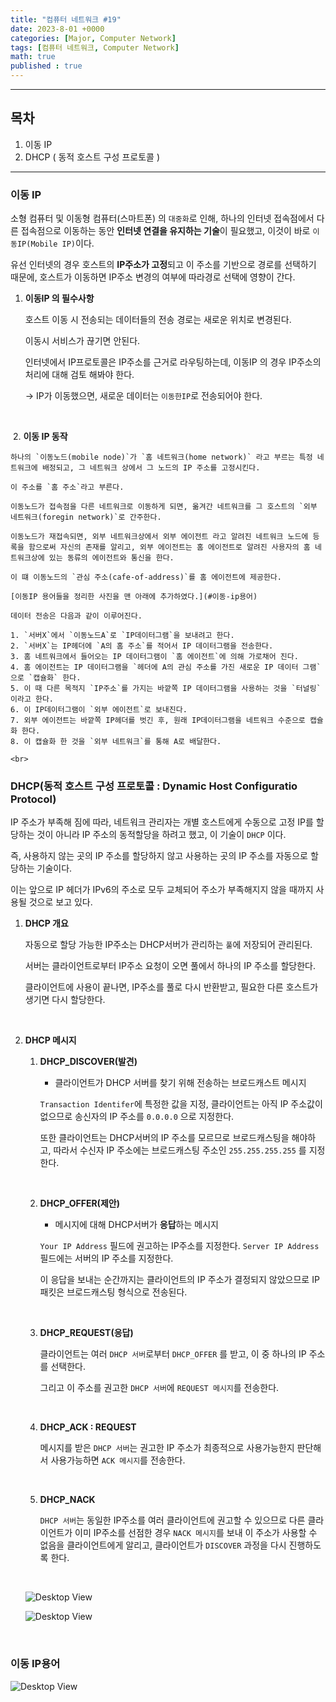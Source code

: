 ```yaml
---
title: "컴퓨터 네트워크 #19"
date: 2023-8-01 +0000
categories: [Major, Computer Network]
tags: [컴퓨터 네트워크, Computer Network]
math: true
published : true
---
```


---
## 목차

1. 이동 IP
2. DHCP ( 동적 호스트 구성 프로토콜 )

---

### **이동 IP**

소형 컴퓨터 및 이동형 컴퓨터(스마트폰) 의 `대중화`로 인해, 하나의 인터넷 접속점에서 다른 접속점으로 이동하는 동안 **인터넷 연결을 유지하는 기술**이 필요했고, 이것이 바로 `이동IP(Mobile IP)`이다.

유선 인터넷의 경우 호스트의 **IP주소가 고정**되고 이 주소를 기반으로 경로를 선택하기 때문에, 호스트가 이동하면 IP주소 변경의 여부에 따라경로 선택에 영향이 간다.

1. **이동IP 의 필수사항**

    호스트 이동 시 전송되는 데이터들의 전송 경로는 새로운 위치로 변경된다.

    이동시 서비스가 끊기면 안된다.

    인터넷에서 IP프로토콜은 IP주소를 근거로 라우팅하는데, 이동IP 의 경우 IP주소의 처리에 대해 검토 해봐야 한다. 
    
    → IP가 이동했으면, 새로운 데이터는 `이동한IP`로 전송되어야 한다.

    <br>
​
2. **이동 IP 동작**

    하나의 `이동노드(mobile node)`가 `홈 네트워크(home network)` 라고 부르는 특정 네트워크에 배정되고, 그 네트워크 상에서 그 노드의 IP 주소를 고정시킨다. 
    
    이 주소를 `홈 주소`라고 부른다.

    이동노드가 접속점을 다른 네트워크로 이동하게 되면, 옮겨간 네트워크를 그 호스트의 `외부 네트워크(foregin network)`로 간주한다. 
    
    이동노드가 재접속되면, 외부 네트워크상에서 외부 에이전트 라고 알려진 네트워크 노드에 등록을 함으로써 자신의 존재를 알리고, 외부 에이전트는 홈 에이전트로 알려진 사용자의 홈 네트워크상에 있는 동류의 에이전트와 통신을 한다. 
    
    이 떄 이동노드의 `관심 주소(cafe-of-address)`를 홈 에이전트에 제공한다.

    [이동IP 용어들을 정리한 사진을 맨 아래에 추가하였다.](#이동-ip용어)

    데이터 전송은 다음과 같이 이루어진다.

    1. `서버X`에서 `이동노드A`로 `IP데이터그램`을 보내려고 한다.
    2. `서버X`는 IP헤더에 `A의 홈 주소`를 적어서 IP 데이터그램을 전송한다.
    3. 홈 네트워크에서 들어오는 IP 데이터그램이 `홈 에이전트`에 의해 가로채어 진다.
    4. 홈 에이전트는 IP 데이터그램을 `헤더에 A의 관심 주소를 가진 새로운 IP 데이터 그램`으로 `캡슐화` 한다.
    5. 이 때 다른 목적지 `IP주소`를 가지는 바깥쪽 IP 데이터그램을 사용하는 것을 `터널링` 이라고 한다.
    6. 이 IP데이터그램이 `외부 에이전트`로 보내진다.
    7. 외부 에이전트는 바깥쪽 IP헤더를 벗긴 후, 원래 IP데이터그램을 네트워크 수준으로 캡슐화 한다.
    8. 이 캡슐화 한 것을 `외부 네트워크`를 통해 A로 배달한다.

    <br>

### **DHCP(동적 호스트 구성 프로토콜 : Dynamic Host Configuratio Protocol)**

IP 주소가 부족해 짐에 따라, 네트워크 관리자는 개별 호스트에게 수동으로 고정 IP를 할당하는 것이 아니라 IP 주소의 동적할당을 하려고 했고, 이 기술이 `DHCP` 이다.

즉, 사용하지 않는 곳의 IP 주소를 할당하지 않고 사용하는 곳의 IP 주소를 자동으로 할당하는 기술이다. 

이는 앞으로 IP 헤더가 IPv6의 주소로 모두 교체되어 주소가 부족해지지 않을 때까지 사용될 것으로 보고 있다.

1. **DHCP 개요**

    자동으로 할당 가능한 IP주소는 DHCP서버가 관리하는 `풀`에 저장되어 관리된다.

    서버는 클라이언트로부터 IP주소 요청이 오면 풀에서 하나의 IP 주소를 할당한다.

    클라이언트에 사용이 끝나면, IP주소를 풀로 다시 반환받고, 필요한 다른 호스트가 생기면 다시 할당한다.

    <br>

2. **DHCP 메시지**

    1. **DHCP_DISCOVER(발견)**

        - 클라이언트가 DHCP 서버를 찾기 위해 전송하는 브로드캐스트 메시지

        `Transaction Identifer`에 특정한 값을 지정, 클라이언트는 아직 IP 주소값이 없으므로 송신자의 IP 주소를 `0.0.0.0` 으로 지정한다. 
        
        또한 클라이언트는 DHCP서버의 IP 주소를 모르므로 브로드캐스팅을 해야하고, 따라서 수신자 IP 주소에는 브로드캐스팅 주소인 `255.255.255.255` 를 지정한다.

        <br>

    2. **DHCP_OFFER(제안)**

        - 메시지에 대해 DHCP서버가 **응답**하는 메시지

        `Your IP Address` 필드에 권고하는 IP주소를 지정한다. `Server IP Address` 필드에는 서버의 IP 주소를 지정한다.

        이 응답을 보내는 순간까지는 클라이언트의 IP 주소가 결정되지 않았으므로 IP패킷은 브로드캐스팅 형식으로 전송된다.

        <br>

    3. **DHCP_REQUEST(응답)** 

        클라이언트는 여러 `DHCP 서버`로부터 `DHCP_OFFER` 를 받고, 이 중 하나의 IP 주소를 선택한다. 

        그리고 이 주소를 권고한 `DHCP 서버`에 `REQUEST 메시지`를 전송한다.

        <br>

    4. **DHCP_ACK : REQUEST**

        메시지를 받은 `DHCP 서버`는 권고한 IP 주소가 최종적으로 사용가능한지 판단해서 사용가능하면 `ACK 메시지`를 전송한다.

        <br>

    5. **DHCP_NACK**

        `DHCP 서버`는 동일한 IP주소를 여러 클라이언트에 권고할 수 있으므로 다른 클라이언트가 이미 IP주소를 선점한 경우 `NACK 메시지`를 보내 이 주소가 사용할 수 없음을 클라이언트에게 알리고, 클라이언트가 `DISCOVER` 과정을 다시 진행하도록 한다.

        <br>

    ![Desktop View](/assets/img/Com-Net/69.png)

    ![Desktop View](/assets/img/Com-Net/70.png)

    <br>

### **이동 IP용어**

![Desktop View](/assets/img/Com-Net/71.jpg)

